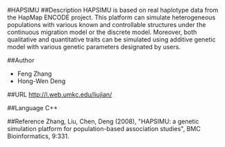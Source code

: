 #HAPSIMU
##Description
HAPSIMU is based on real haplotype data from the HapMap ENCODE project. This platform can simulate heterogeneous populations with various known and controllable structures under the continuous migration model or the discrete model. Moreover, both qualitative and quantitative traits can be simulated using additive genetic model with various genetic parameters designated by users.

##Author
* Feng Zhang
* Hong-Wen Deng

##URL
http://l.web.umkc.edu/liujian/

##Language
C++

##Reference
Zhang, Liu, Chen, Deng (2008), "HAPSIMU: a genetic simulation platform for population-based association studies", BMC Bioinformatics, 9:331.

